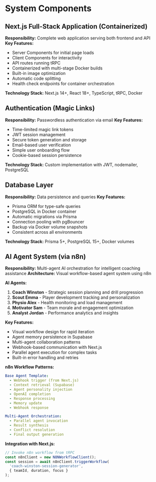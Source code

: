 # System Components

## Next.js Full-Stack Application (Containerized)

**Responsibility:** Complete web application serving both frontend and API
**Key Features:**
- Server Components for initial page loads
- Client Components for interactivity  
- API routes running tRPC
- Containerized with multi-stage Docker builds
- Built-in image optimization
- Automatic code splitting
- Health check endpoints for container orchestration

**Technology Stack:** Next.js 14+, React 18+, TypeScript, tRPC, Docker

## Authentication (Magic Links)

**Responsibility:** Passwordless authentication via email
**Key Features:**
- Time-limited magic link tokens
- JWT session management
- Secure token generation and storage
- Email-based user verification
- Simple user onboarding flow
- Cookie-based session persistence

**Technology Stack:** Custom implementation with JWT, nodemailer, PostgreSQL

## Database Layer

**Responsibility:** Data persistence and queries
**Key Features:**
- Prisma ORM for type-safe queries
- PostgreSQL in Docker container
- Automatic migrations via Prisma
- Connection pooling with pgBouncer
- Backup via Docker volume snapshots
- Consistent across all environments

**Technology Stack:** Prisma 5+, PostgreSQL 15+, Docker volumes

## AI Agent System (via n8n)

**Responsibility:** Multi-agent AI orchestration for intelligent coaching assistance
**Architecture:** Visual workflow-based agent system using n8n

**AI Agents:**
1. **Coach Winston** - Strategic session planning and drill progression
2. **Scout Emma** - Player development tracking and personalization
3. **Physio Alex** - Health monitoring and load management
4. **Motivator Sam** - Team morale and engagement optimization
5. **Analyst Jordan** - Performance analytics and insights

**Key Features:**
- Visual workflow design for rapid iteration
- Agent memory persistence in Supabase
- Multi-agent collaboration patterns
- Webhook-based communication with Next.js
- Parallel agent execution for complex tasks
- Built-in error handling and retries

**n8n Workflow Patterns:**
```yaml
Base Agent Template:
  - Webhook trigger (from Next.js)
  - Context retrieval (Supabase)
  - Agent personality injection
  - OpenAI completion
  - Response processing
  - Memory update
  - Webhook response

Multi-Agent Orchestration:
  - Parallel agent invocation
  - Result synthesis
  - Conflict resolution
  - Final output generation
```

**Integration with Next.js:**
```typescript
// Invoke n8n workflow from tRPC
const n8nClient = new N8NWorkflowClient();
const session = await n8nClient.triggerWorkflow(
  'coach-winston-session-generator',
  { teamId, duration, focus }
);
```

